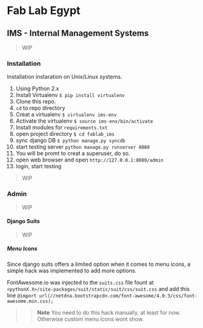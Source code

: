 # Fab Lab Egypt

## IMS - Internal Management Systems

> WIP

### Installation

Installation instaration on Unix/Linux systems.

1. Using Python 2.x
1. Install Virtualenv `$ pip install virtualenv`
1. Clone this repo.
1. `cd` to repo directory
1. Creat a virtualenv `$ virtualenv ims-env`
1. Activate the virtualenv `$ source ims-env/bin/activate`
1. Install modules for `requirements.txt`
2. open project directory `$ cd fablab_ims`
2. sync django DB `$ python manage.py syncdb`
2. start testing server `python manage.py runserver 8080`
2. You will be promt to creat a superuser, do so.
3. open web browser and open `http://127.0.0.1:8080/admin`
3. login, start testing 

> WIP

### Admin

> WIP

#### Django Suits

> WIP

##### Menu Icons

Since django suits offers a limited option when it comes to menu icons, a simple hack was implemented to add more options.

FontAwesome.io was injected to the `suits.css` file fount at `<pythonX.X>/site-packages/suit/static/suit/css/suit.css`
and add this line `@import url(//netdna.bootstrapcdn.com/font-awesome/4.0.3/css/font-awesome.min.css);`

>> __Note__ 
>> You need to do this hack manually, at least for now.
>> Otherwise custom menu icons wont show. 
>>